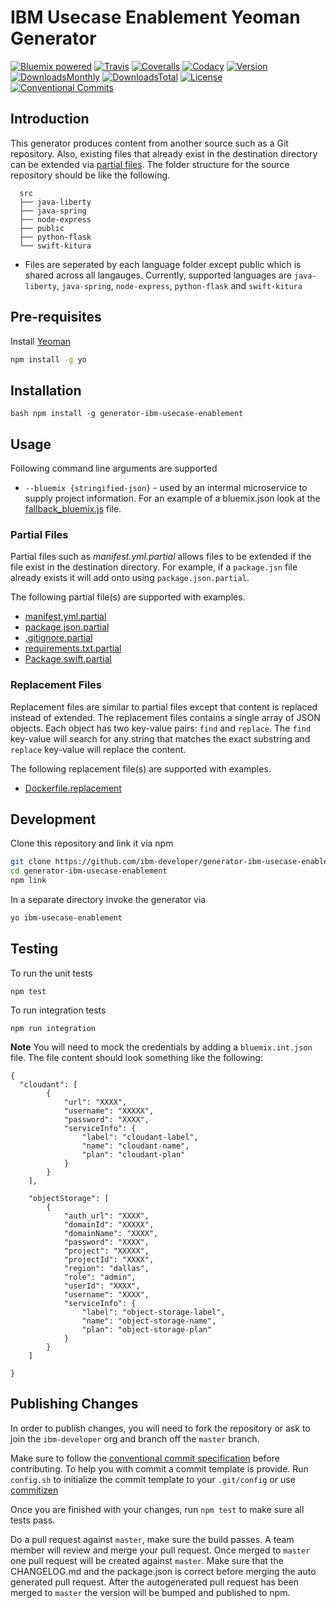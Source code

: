 # IBM Usecase Enablement Yeoman Generator

[![Bluemix powered][img-bluemix-powered]][url-bluemix]
[![Travis][img-travis-master]][url-travis-master]
[![Coveralls][img-coveralls-master]][url-coveralls-master]
[![Codacy][img-codacy]][url-codacy]
[![Version][img-version]][url-npm]
[![DownloadsMonthly][img-npm-downloads-monthly]][url-npm]
[![DownloadsTotal][img-npm-downloads-total]][url-npm]
[![License][img-license]][url-npm]
[![Conventional Commits](https://img.shields.io/badge/Conventional%20Commits-1.0.0-yellow.svg)](https://conventionalcommits.org)

[img-bluemix-powered]: https://img.shields.io/badge/bluemix-powered-blue.svg
[url-bluemix]: http://bluemix.net
[url-npm]: https://www.npmjs.com/package/generator-ibm-usecase-enablement
[img-license]: https://img.shields.io/npm/l/generator-ibm-usecase-enablement.svg
[img-version]: https://img.shields.io/npm/v/generator-ibm-usecase-enablement.svg
[img-npm-downloads-monthly]: https://img.shields.io/npm/dm/generator-ibm-usecase-enablement.svg
[img-npm-downloads-total]: https://img.shields.io/npm/dt/generator-ibm-usecase-enablement.svg

[img-travis-master]: https://travis-ci.org/ibm-developer/generator-ibm-usecase-enablement.svg?branch=master
[url-travis-master]: https://travis-ci.org/ibm-developer/generator-ibm-usecase-enablement/branches

[img-coveralls-master]: https://coveralls.io/repos/github/ibm-developer/generator-ibm-usecase-enablement/badge.svg
[url-coveralls-master]: https://coveralls.io/github/ibm-developer/generator-ibm-usecase-enablement

[img-codacy]: https://api.codacy.com/project/badge/Grade/<enter-project-id>?branch=master
[url-codacy]: https://www.codacy.com/app/ibm-developer/generator-ibm-usecase-enablement

## Introduction

This generator produces content from another source such as a Git repository. Also, existing files that already exist in the destination directory can be extended via [partial files](#partial_files). The folder structure for the source repository should be like the following.

```
  src
  ├── java-liberty
  ├── java-spring
  ├── node-express
  ├── public
  ├── python-flask
  └── swift-kitura
```

* Files are seperated by each language folder except public which is shared across all langauges. Currently, supported languages are `java-liberty`, `java-spring`, `node-express`, `python-flask` and `swift-kitura`


## Pre-requisites

Install [Yeoman](http://yeoman.io)

```bash
npm install -g yo
```

## Installation

``bash
npm install -g generator-ibm-usecase-enablement
``

## Usage

Following command line arguments are supported
* `--bluemix {stringified-json}` -  used by  an intermal microservice  to supply project information. For an example of a bluemix.json look at the [fallback_bluemix.js](./generators/app/fallback_bluemix.js) file.

<a name="partial_files"></a>
### Partial Files

Partial files such as *manifest.yml.partial* allows files to be extended if the file exist in the destination directory. For example, if a `package.jsn` file already exists it will add onto using `package.json.partial`.


The following partial file(s) are supported with examples.

* [manifest.yml.partial](./generators/init/templates/src/node-express/manifest.yml.partial)
* [package.json.partial](./generators/init/templates/src/node-express/package.json.partial)
* [.gitignore.partial](./generators/init/templates/src/node-express/.gitignore.partial)
* [requirements.txt.partial](./generators/init/templates/src/python-flask/requirements.txt.partial)
* [Package.swift.partial](./generators/init/templates/src/swift-kitura/Package.swift.partial)

### Replacement Files

Replacement files are similar to partial files except that content is replaced instead of extended. The replacement files contains a single array of JSON objects. Each object has two key-value pairs: `find` and `replace`.
The `find` key-value will search for any string that matches the exact substring and `replace` key-value will replace the content.

The following replacement file(s) are supported with examples.

* [Dockerfile.replacement](./generators/init/templates/src/node-express/Dockerfile.replacement)

## Development

Clone this repository and link it via npm

```bash
git clone https://github.com/ibm-developer/generator-ibm-usecase-enablement
cd generator-ibm-usecase-enablement
npm link
```

In a separate directory invoke the generator via

```bash
yo ibm-usecase-enablement
```

## Testing

To run the unit tests

`npm test`

To run integration tests

`npm run integration`

**Note** You will need to mock the credentials by adding a `bluemix.int.json` file. The file content should look something like the following:

```
{
  "cloudant": [
		{
			"url": "XXXX",
			"username": "XXXXX",
			"password": "XXXX",
			"serviceInfo": {
				"label": "cloudant-label",
				"name": "cloudant-name",
				"plan": "cloudant-plan"
			}
		}
	],

	"objectStorage": [
		{
			"auth_url": "XXXX",
			"domainId": "XXXXX",
			"domainName": "XXXX",
			"password": "XXXX",
			"project": "XXXXX",
			"projectId": "XXXX",
			"region": "dallas",
			"role": "admin",
			"userId": "XXXX",
			"username": "XXXX",
			"serviceInfo": {
				"label": "object-storage-label",
				"name": "object-storage-name",
				"plan": "object-storage-plan"
			}
		}
	]

}
```
## Publishing Changes

In order to publish changes, you will need to fork the repository or ask to join the `ibm-developer` org and branch off the `master` branch.

Make sure to follow the [conventional commit specification](https://conventionalcommits.org/) before contributing. To help you with commit a commit template is provide. 
Run `config.sh` to initialize the commit template to your `.git/config` or use [commitizen](https://www.npmjs.com/package/commitizen)
 
Once you are finished with your changes, run `npm test` to make sure all tests pass.

Do a pull request against `master`, make sure the build passes. A team member will review and merge your pull request.
Once merged to `master` one pull request will be created against `master`. Make sure that the CHANGELOG.md and the package.json is correct before merging the auto generated pull request. After the autogenerated 
pull request has been merged to `master` the version will be bumped and published to npm.
